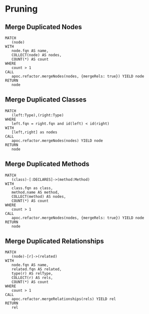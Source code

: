 # Pruning

## Merge Duplicated Nodes

```text
MATCH
   (node)
WITH
   node.fqn AS name,
   COLLECT(node) AS nodes,
   COUNT(*) AS count
WHERE
   count > 1
CALL
   apoc.refactor.mergeNodes(nodes, {mergeRels: true}) YIELD node
RETURN
   node
```

## Merge Duplicated Classes

```text
MATCH
   (left:Type),(right:Type)
WHERE
   left.fqn = right.fqn and id(left) < id(right)
WITH
   [left,right] as nodes
CALL
   apoc.refactor.mergeNodes(nodes) YIELD node
RETURN
   node
```

## Merge Duplicated Methods

```text
MATCH
   (class)-[:DECLARES]->(method:Method)
WITH
   class.fqn as class,
   method.name AS method,
   COLLECT(method) AS nodes,
   COUNT(*) AS count
WHERE
   count > 1
CALL
   apoc.refactor.mergeNodes(nodes, {mergeRels: true}) YIELD node
RETURN
   node
```

## Merge Duplicated Relationships

```text
MATCH
   (node)-[r]->(related)
WITH
   node.fqn AS name,
   related.fqn AS related,
   type(r) AS relType,
   COLLECT(r) AS rels,
   COUNT(*) AS count
WHERE
   count > 1
CALL
   apoc.refactor.mergeRelationships(rels) YIELD rel
RETURN
   rel
```

